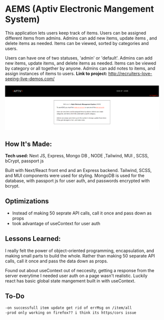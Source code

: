 # AEMS (Aptiv Electronic Mangement System)

This application lets users keep track of items. Users can be assigned different items from admins. Admins can add new items, update items , and delete items as needed. Items can be viewed, sorted by categories and users.

Users can have one of two statuses, 'admin' or 'default'. Admins can add new items, update items, and delete items as needed. Items can be viewed by category or all together by anyone. Admins can add notes to items, and assign instances of items to users.
**Link to project:** http://recruiters-love-seeing-live-demos.com/

![alt tag](/aptiv.png)

## How It's Made:

**Tech used:** Next JS, Express, Mongo DB , NODE ,Tailwind, MUI , SCSS, bCrypt, passport js

Built with Next/React front end and an Express backend. Tailwind, SCSS, and MUI components were used for styling. MongoDB is used for the database, with passport js for user auth, and passwords encrypted with bcrypt.

## Optimizations

- Instead of making 50 seprate API calls, call it once and pass down as props
- took advantage of useContext for user auth

## Lessons Learned:

I really felt the power of object-oriented programming, encapsulation, and making small parts to build the whole. Rather than making 50 separate API calls, call it once and pass the data down as props.

Found out about useContext out of neccesity, getting a response from the server everytime I needed user auth on a page wasn't realistic. Luckily react has basic global state mangement built in with useContext.

## To-Do

    -on successfull item update get rid of errMsg on /item/all
    -prod only working on firefox?? i think its https/cors issue
